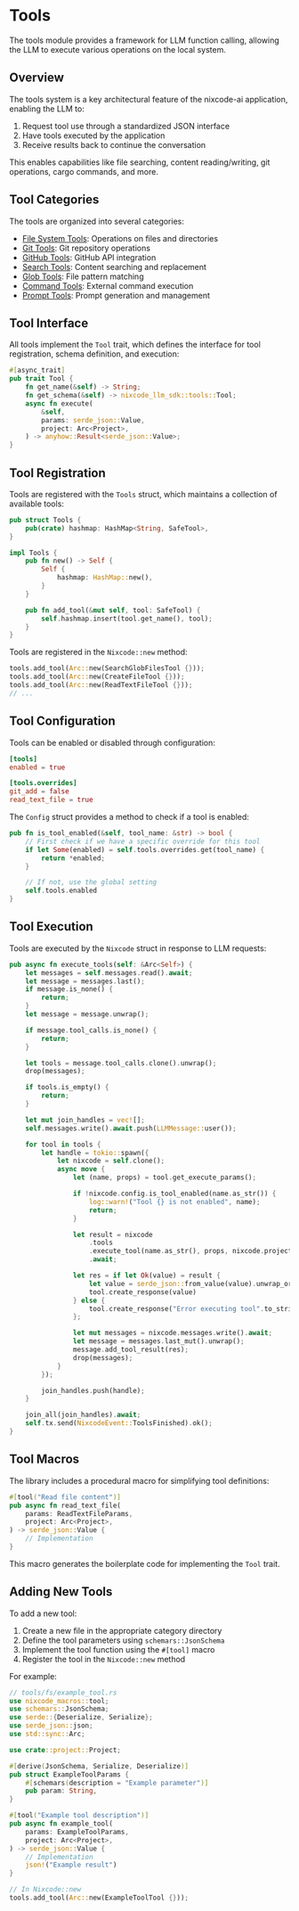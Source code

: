 # Tools

The tools module provides a framework for LLM function calling, allowing the LLM to execute various operations on the local system.

## Overview

The tools system is a key architectural feature of the nixcode-ai application, enabling the LLM to:
1. Request tool use through a standardized JSON interface
2. Have tools executed by the application
3. Receive results back to continue the conversation

This enables capabilities like file searching, content reading/writing, git operations, cargo commands, and more.

## Tool Categories

The tools are organized into several categories:

- [File System Tools](./fs.md): Operations on files and directories
- [Git Tools](./git.md): Git repository operations
- [GitHub Tools](./github.md): GitHub API integration
- [Search Tools](./search.md): Content searching and replacement
- [Glob Tools](./glob.md): File pattern matching
- [Command Tools](./commands.md): External command execution
- [Prompt Tools](./prompt.md): Prompt generation and management

## Tool Interface

All tools implement the `Tool` trait, which defines the interface for tool registration, schema definition, and execution:

```rust
#[async_trait]
pub trait Tool {
    fn get_name(&self) -> String;
    fn get_schema(&self) -> nixcode_llm_sdk::tools::Tool;
    async fn execute(
        &self,
        params: serde_json::Value,
        project: Arc<Project>,
    ) -> anyhow::Result<serde_json::Value>;
}
```

## Tool Registration

Tools are registered with the `Tools` struct, which maintains a collection of available tools:

```rust
pub struct Tools {
    pub(crate) hashmap: HashMap<String, SafeTool>,
}

impl Tools {
    pub fn new() -> Self {
        Self {
            hashmap: HashMap::new(),
        }
    }

    pub fn add_tool(&mut self, tool: SafeTool) {
        self.hashmap.insert(tool.get_name(), tool);
    }
}
```

Tools are registered in the `Nixcode::new` method:

```rust
tools.add_tool(Arc::new(SearchGlobFilesTool {}));
tools.add_tool(Arc::new(CreateFileTool {}));
tools.add_tool(Arc::new(ReadTextFileTool {}));
// ...
```

## Tool Configuration

Tools can be enabled or disabled through configuration:

```toml
[tools]
enabled = true

[tools.overrides]
git_add = false
read_text_file = true
```

The `Config` struct provides a method to check if a tool is enabled:

```rust
pub fn is_tool_enabled(&self, tool_name: &str) -> bool {
    // First check if we have a specific override for this tool
    if let Some(enabled) = self.tools.overrides.get(tool_name) {
        return *enabled;
    }

    // If not, use the global setting
    self.tools.enabled
}
```

## Tool Execution

Tools are executed by the `Nixcode` struct in response to LLM requests:

```rust
pub async fn execute_tools(self: &Arc<Self>) {
    let messages = self.messages.read().await;
    let message = messages.last();
    if message.is_none() {
        return;
    }
    let message = message.unwrap();

    if message.tool_calls.is_none() {
        return;
    }

    let tools = message.tool_calls.clone().unwrap();
    drop(messages);

    if tools.is_empty() {
        return;
    }

    let mut join_handles = vec![];
    self.messages.write().await.push(LLMMessage::user());

    for tool in tools {
        let handle = tokio::spawn({
            let nixcode = self.clone();
            async move {
                let (name, props) = tool.get_execute_params();

                if !nixcode.config.is_tool_enabled(name.as_str()) {
                    log::warn!("Tool {} is not enabled", name);
                    return;
                }

                let result = nixcode
                    .tools
                    .execute_tool(name.as_str(), props, nixcode.project.clone())
                    .await;

                let res = if let Ok(value) = result {
                    let value = serde_json::from_value(value).unwrap_or_else(|e| e.to_string());
                    tool.create_response(value)
                } else {
                    tool.create_response("Error executing tool".to_string())
                };

                let mut messages = nixcode.messages.write().await;
                let message = messages.last_mut().unwrap();
                message.add_tool_result(res);
                drop(messages);
            }
        });

        join_handles.push(handle);
    }

    join_all(join_handles).await;
    self.tx.send(NixcodeEvent::ToolsFinished).ok();
}
```

## Tool Macros

The library includes a procedural macro for simplifying tool definitions:

```rust
#[tool("Read file content")]
pub async fn read_text_file(
    params: ReadTextFileParams,
    project: Arc<Project>,
) -> serde_json::Value {
    // Implementation
}
```

This macro generates the boilerplate code for implementing the `Tool` trait.

## Adding New Tools

To add a new tool:

1. Create a new file in the appropriate category directory
2. Define the tool parameters using `schemars::JsonSchema`
3. Implement the tool function using the `#[tool]` macro
4. Register the tool in the `Nixcode::new` method

For example:

```rust
// tools/fs/example_tool.rs
use nixcode_macros::tool;
use schemars::JsonSchema;
use serde::{Deserialize, Serialize};
use serde_json::json;
use std::sync::Arc;

use crate::project::Project;

#[derive(JsonSchema, Serialize, Deserialize)]
pub struct ExampleToolParams {
    #[schemars(description = "Example parameter")]
    pub param: String,
}

#[tool("Example tool description")]
pub async fn example_tool(
    params: ExampleToolParams,
    project: Arc<Project>,
) -> serde_json::Value {
    // Implementation
    json!("Example result")
}

// In Nixcode::new
tools.add_tool(Arc::new(ExampleToolTool {}));
```